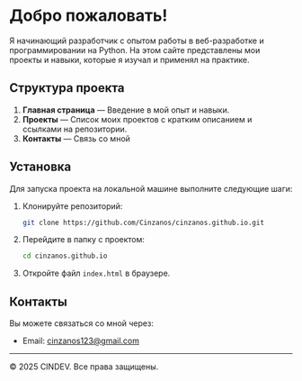 # Добро пожаловать!

Я начинающий разработчик с опытом работы в веб-разработке и программировании на Python. На этом сайте представлены мои проекты и навыки, которые я изучал и применял на практике.

## Структура проекта

1. **Главная страница** — Введение в мой опыт и навыки.
2. **Проекты** — Список моих проектов с кратким описанием и ссылками на репозитории.
3. **Контакты** — Связь со мной

## Установка

Для запуска проекта на локальной машине выполните следующие шаги:

1. Клонируйте репозиторий:
    ```bash
    git clone https://github.com/Cinzanos/cinzanos.github.io.git
    ```

2. Перейдите в папку с проектом:
    ```bash
    cd cinzanos.github.io
    ```

3. Откройте файл `index.html` в браузере.

## Контакты

Вы можете связаться со мной через:

- Email: cinzanos123@gmail.com

---

© 2025 CINDEV. Все права защищены.
